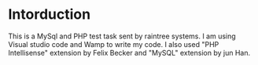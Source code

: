 # Intorduction

This is a MySql and PHP test task sent by raintree systems. 
I am using Visual studio code and Wamp to write my code. I also used
"PHP Intellisense" extension by Felix Becker and "MySQL" extension by jun Han. 